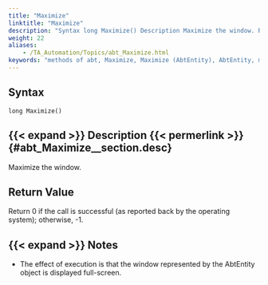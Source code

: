 ```yaml
--- 
title: "Maximize"
linktitle: "Maximize"
description: "Syntax long Maximize() Description Maximize the window. Return Value Return 0 if the call is successful (as reported back by the operating system); otherwise, -1 . Notes The effect of execution is ..."
weight: 22
aliases: 
    - /TA_Automation/Topics/abt_Maximize.html
keywords: "methods of abt, Maximize, Maximize (AbtEntity), AbtEntity, maximize, abtentity maximize, maximize window"
---
```


## Syntax

`long Maximize()`

## {{< expand >}} Description {{< permerlink >}} {#abt_Maximize__section.desc} 

Maximize the window.

## Return Value

Return 0 if the call is successful \(as reported back by the operating system\); otherwise, -1.

## {{< expand >}} Notes

-   The effect of execution is that the window represented by the AbtEntity object is displayed full-screen.




